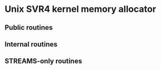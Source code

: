 # Unix SVR4 kernel memory allocator

## Public routines

## Internal routines

## STREAMS-only routines
